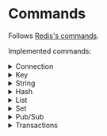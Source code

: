 # Commands

Follows [Redis's commands](https://redis.io/commands).

Implemented commands:

<details>
    <summary>Connection</summary>

- ECHO
- PING
- QUIT

</details>

<details>
    <summary>Key</summary>

- DEL
- EXISTS
- RENAME
- EXPIRE
- EXPIREAT

</details>

<details>
    <summary>String</summary>

- APPEND
- GET
- INCRBY
- INCR
- SET
- GETSET
- MGET
- STRLEN
- SETRANGE

</details>

<details>
    <summary>Hash</summary>

- HGET
- HGETALL
- HKEYS
- HVALS
- HSET
- HDEL
- HEXISTS
- HLEN
- HSTRLEN

</details>

<details>
    <summary>List</summary>

- LPUSH
- RPUSH
- LPOP
- RPOP
- LLEN
- LRANGE
- LINDEX
- LSET
- LREM

</details>

<details>
    <summary>Set</summary>

- SADD
- SMEMBERS
- SISMEMBER
- SCARD
- SDIFF
- SINTER
- SUNION
- SMOVE
- SREM

</details>

<details>
    <summary>Pub/Sub</summary>

- SUBSCRIBE
- UNSUBSCRIBE
- PUBLISH

</details>

<details>
    <summary>Transactions</summary>

- MULTI
- EXEC
- DISCARD
- WATCH

</details>
